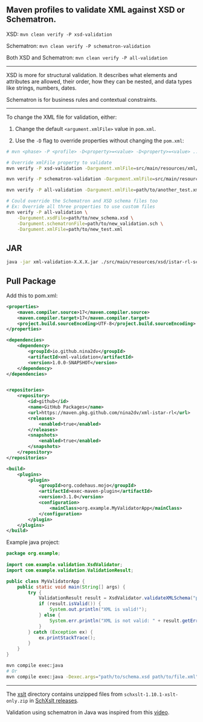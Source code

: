## Maven profiles to validate XML against XSD or Schematron.

XSD: `mvn clean verify -P xsd-validation`

Schematron: `mvn clean verify -P schematron-validation`

Both XSD and Schematron: `mvn clean verify -P all-validation`

---

XSD is more for structural validation. It describes what elements and attributes are allowed, their order,
how they can be nested, and data types like strings, numbers, dates.

Schematron is for business rules and contextual constraints.

---

To change the XML file for validation, either:

1. Change the default `<argument.xmlFile>` value in `pom.xml`.

2. Use the `-D` flag to override properties without changing the `pom.xml`:
```bash
# mvn <phase> -P <profile> -D<property>=<value> -D<property>=<value> ...

# Override xmlFile property to validate
mvn verify -P xsd-validation -Dargument.xmlFile=src/main/resources/xml/figure1b.xml

mvn verify -P schematron-validation -Dargument.xmlFile=src/main/resources/xml/figure1b.xml

mvn verify -P all-validation -Dargument.xmlFile=path/to/another_test.xml

# Could override the Schematron and XSD schema files too
# Ex: Override all three properties to use custom files
mvn verify -P all-validation \
    -Dargument.xsdFile=path/to/new_schema.xsd \
    -Dargument.schematronFile=path/to/new_validation.sch \
    -Dargument.xmlFile=path/to/new_test.xml
```

## JAR
```bash
java -jar xml-validation-X.X.X.jar ./src/main/resources/xsd/istar-rl-schema.xsd ./src/main/resources/schematron/istar-rl-schematron.sch ./src/main/resources/xml/figure1a.xml
```

## Pull Package
Add this to pom.xml:
```xml
<properties>
    <maven.compiler.source>17</maven.compiler.source>
    <maven.compiler.target>17</maven.compiler.target>
    <project.build.sourceEncoding>UTF-8</project.build.sourceEncoding>
</properties>

<dependencies>
    <dependency>
        <groupId>io.github.nina2dv</groupId>
        <artifactId>xml-validation</artifactId>
        <version>1.0.0-SNAPSHOT</version>
    </dependency>
</dependencies>


<repositories>
    <repository>
        <id>github</id>
        <name>GitHub Packages</name>
        <url>https://maven.pkg.github.com/nina2dv/xml-istar-rl</url>
        <releases>
            <enabled>true</enabled>
        </releases>
        <snapshots>
            <enabled>true</enabled>
        </snapshots>
    </repository>
</repositories>

<build>
    <plugins>
        <plugin>
            <groupId>org.codehaus.mojo</groupId>
            <artifactId>exec-maven-plugin</artifactId>
            <version>3.1.0</version>
            <configuration>
                <mainClass>org.example.MyValidatorApp</mainClass>
            </configuration>
        </plugin>
    </plugins>
</build>
```
Example java project:
```java
package org.example;
        
import com.example.validation.XsdValidator;
import com.example.validation.ValidationResult;

public class MyValidatorApp {
    public static void main(String[] args) {
        try {
            ValidationResult result = XsdValidator.validateXMLSchema("path/to/schema.xsd", "path/to/file.xml");
            if (result.isValid()) {
                System.out.println("XML is valid!");
            } else {
                System.err.println("XML is not valid: " + result.getErrors());
            }
        } catch (Exception ex) {
            ex.printStackTrace();
        }
    }
}
```
```bash
mvn compile exec:java
# Or
mvn compile exec:java -Dexec.args="path/to/schema.xsd path/to/file.xml"
```
---

The [xslt](https://github.com/nina2dv/xml-istar-rl/tree/main/src/main/resources/schematron/xslt) directory contains unzipped files from `schxslt-1.10.1-xslt-only.zip`
in [SchXslt releases](https://github.com/schxslt/schxslt/releases).

Validation using schematron in Java was inspired from this [video](https://www.youtube.com/watch?v=0OCULBADZr4&t=2s).